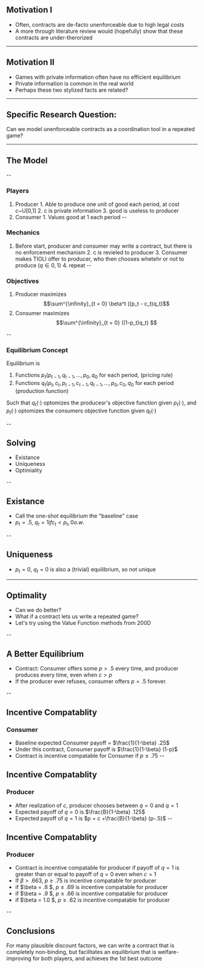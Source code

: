 ## Motivation I
* Often, contracts are de-facto unenforceable due to high legal costs
* A more through literature review would (hopefully) show that these contracts are under-therorized

---
## Motivation II
* Games with private information often have no efficient equilibrium
* Private information is common in the real world
* Perhaps these two stylized facts are related?

---
## Specific Research Question:
Can we model unenforceable contracts as a coordination tool in a repeated game?

---
## The Model
--
### Players
1. Producer
        1. Able to produce one unit of good each period, at cost c~U[0,1]
        2. c is private information
        3. good is useless to producer
2. Consumer
        1. Values good at 1 each period
--
### Mechanics
1. Before start, producer and consumer may write a contract, but there is no enforcement mechanism
		2. c is revieled to producer
		3. Consumer makes TIOLI offer to producer, who then chooses whetehr or not to produce ($q \in {0, 1}$}
		4. repeat
--
### Objectives
1. Producer maximizes $$\sum^{\infinity}_{t = 0} \beta^t ((p_t - c_t)q_t)$$
2. Consumer maximizes $$\sum^{\infinity}_{t = 0} ((1-p_t)q_t) $$


--
### Equilibrium Concept

Equilibrium is 
1. Functions $p_t( p_{t-1}, q_{t-1}, ... , p_{0}, q_{0}$ for each period, (pricing rule)
2. Functions $q_t(p_t, c_t, p_{t-1}, c_{t-1}, q_{t-1}, ... , p_{0}, c_{0}, q_{0}$ for each period (production function)

Such that $q_t(\cdot)$ optomizes the producesr's objective function given $p_t(\cdot)$, and $p_t(\cdot)$ optomizes the consumers objective function given $q_t(\cdot)$

-- 

## Solving
* Existance
* Uniqueness
* Optimiality

--
## Existance
* Call the one-shot equilibrium the "baseline" case
* $p_t = .5$, $q_t = {1 if c_t < p_t, 0 o.w.}$ 


--

## Uniqueness
* $p_t= 0$, $q_t = 0$ is also a (trivial) equilibrium, so not unique

---

## Optimality
* Can we do better?
* What if a contract lets us write a repeated game?
* Let's try using the Value Function methods from 200D

--

## A Better Equilibrium

* Contract: Consumer offers some $p> .5$  every time, and producer produces every time, even when $c > p$
* If the producer ever refuses, consumer offers $p = .5$ forever.

--
## Incentive Compatablity
### Consumer
* Baseline expected Consumer payoff = $\frac{1}{1-\beta} .25$
* Under this contract, Consumer payoff is $\frac{1}{1-\beta} (1-p)$
* Contract is incentive compatable for Consumer if $p \leq .75$
--
## Incentive Compatablity
### Producer
* After realization of $c$, producer chooses between $q= 0$ and $q=1$
* Expected payoff of $q=0$ is $\frac{B}{1-\beta} .125$
* Expected payoff of $q=1$ is $p = c +\frac{B}{1-\beta} (p-.5)$
--
## Incentive Compatablity
### Producer

* Contract is incentive compatable for producer if payoff of $q = 1$ is greater than or equal to payoff of $q = 0$ even when $c = 1$
* If $\beta > .663$, $p \geq .75$ is incentive compatable for producer
* if $\beta = .8 $, $p \geq .69$ is incentive compatable for producer
* if $\beta = .9 $, $p \geq .66$ is incentive compatable for producer
* if $\beta = 1.0 $, $p \geq .62$ is incentive compatable for producer

--
## Conclusions
For many plausible discount factors, we can write a contract that is completely non-binding, but facilitates an equilibrium that is welfare-improving for both players, and achieves the 1st best outcome
